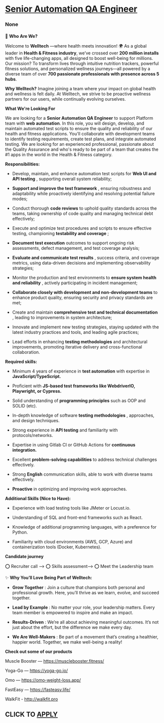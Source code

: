 # [Senior Automation QA Engineer](https://www.remotewlb.com/apply/senior-automation-qa-engineer-140084)  
### None  
####  

🚀 **Who Are We?**

Welcome to **Welltech** —where health meets innovation! 🌍 As a global leader in **Health & Fitness industry**, we’ve crossed over **200 million installs** with five life-changing apps, all designed to boost well-being for millions. Our mission? To transform lives through intuitive nutrition trackers, powerful fitness solutions, and personalized wellness journeys—all powered by a diverse team of over **700 passionate professionals with presence across 5 hubs**.

 **Why Welltech?** Imagine joining a team where your impact on global health and wellness is felt daily. At Welltech, we strive to be proactive wellness partners for our users, while continually evolving ourselves.

 **What We're Looking For**

We are looking for a **Senior Automation QA Engineer** to support Platform team with **web automation**. In this role, you will design, develop, and maintain automated test scripts to ensure the quality and reliability of our health and fitness applications. You'll collaborate with development teams to identify testing requirements, create test plans, and integrate automated testing. We are looking for an experienced professional, passionate about the Quality Assurance and who's ready to be part of a team that creates the #1 apps in the world in the Health & Fitness category.

 **Responsibilities:**

  * Develop, maintain, and enhance automation test scripts for **Web UI and API testing** , supporting overall system reliability;

  *  **Support and improve the test framework** , ensuring robustness and adaptability while proactively identifying and resolving potential failure modes;

  * Conduct thorough **code reviews** to uphold quality standards across the teams, taking ownership of code quality and managing technical debt effectively;

  * Execute and optimize test procedures and scripts to ensure effective testing, championing **testability and coverage** ;

  *  **Document test execution** outcomes to support ongoing risk assessments, defect management, and test coverage analysis;

  *  **Evaluate and communicate test results** , success criteria, and coverage metrics, using data-driven decisions and implementing observability strategies;

  * Monitor the production and test environments to **ensure system health and reliability** , actively participating in incident management;

  *  **Collaborate closely with development and non-development teams** to enhance product quality, ensuring security and privacy standards are met;

  * Create and maintain **comprehensive test and technical documentation** , leading to improvements in system architecture;

  * Innovate and implement new testing strategies, staying updated with the latest industry practices and tools, and leading agile practices;

  * Lead efforts in enhancing **testing methodologies** and architectural improvements, promoting iterative delivery and cross-functional collaboration.

 **Required skills:**

  * Minimum 4 years of experience in **test automation** with expertise in **JavaScript/TypeScript.**

  * Proficient with **JS-based test frameworks like WebdriverIO, Playwright, or Cypress.**

  * Solid understanding of **programming principles** such as OOP and SOLID (etc).

  * In-depth knowledge of software **testing methodologies** , approaches, and design techniques.

  * Strong experience in **API testing** and familiarity with protocols/networks.

  * Expertise in using Gitlab CI or GitHub Actions for **continuous integration.**

  * Excellent **problem-solving capabilities** to address technical challenges effectively.

  * Strong **English** communication skills, able to work with diverse teams effectively.

  *  **Proactive** in optimizing and improving work approaches.

 **Additional Skills (Nice to Have):**

  * Experience with load testing tools like JMeter or Locust.io.

  * Understanding of SQL and front-end frameworks such as React.

  * Knowledge of additional programming languages, with a preference for Python.

  * Familiarity with cloud environments (AWS, GCP, Azure) and containerization tools (Docker, Kubernetes).

 **Candidate journey**

⭕️ Recruiter call --> ⭕️ Skills assessment--> ⭕️ Meet the Leadership team

✨ **Why You’ll Love Being Part of Welltech:**

  *  **Grow Together** : Join a culture that champions both personal and professional growth. Here, you’ll thrive as we learn, evolve, and succeed together.

  *  **Lead by Example** : No matter your role, your leadership matters. Every team member is empowered to inspire and make an impact.

  *  **Results-Driven** : We’re all about achieving meaningful outcomes. It’s not just about the effort, but the difference we make every day.

  *  **We Are Well-Makers** : Be part of a movement that’s creating a healthier, happier world. Together, we make well-being a reality!

 **Check out some of our products**

Muscle Booster — https://musclebooster.fitness/

Yoga-Go — https://yoga-go.io/

Omo — https://omo-weight-loss.app/

FastEasy — https://fasteasy.life/

WalkFit - http://walkfit.pro

  
## CLICK TO [APPLY](https://www.remotewlb.com/apply/senior-automation-qa-engineer-140084)

